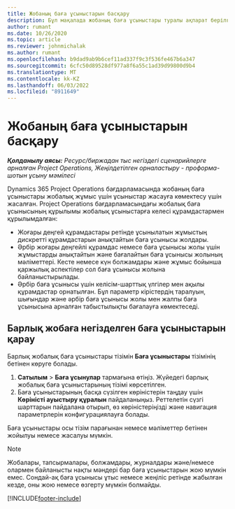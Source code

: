 ```yaml
---
title: Жобаның баға ұсыныстарын басқару
description: Бұл мақалада жобаның баға ұсыныстары туралы ақпарат берілген.
author: rumant
ms.date: 10/26/2020
ms.topic: article
ms.reviewer: johnmichalak
ms.author: rumant
ms.openlocfilehash: b9dad9ab9b6cef11ad337f9c3f536fe467b6a347
ms.sourcegitcommit: 6cfc50d89528df977a8f6a55c1ad39d99800d9b4
ms.translationtype: MT
ms.contentlocale: kk-KZ
ms.lasthandoff: 06/03/2022
ms.locfileid: "8911649"
---
```

# <a name="manage-project-quotes"></a>Жобаның баға ұсыныстарын басқару

_**Қолданылу аясы:** Ресурс/биржадан тыс негіздегі сценарийлерге арналған Project Operations, Жеңілдетілген орналастыру - проформа-шотын ұсыну мәмілесі_

Dynamics 365 Project Operations бағдарламасында жобаның баға ұсыныстары жобалық жұмыс үшін ұсыныстар жасауға көмектесу үшін жасалған. Project Operations бағдарламасындағы жобалық баға ұсынысының құрылымы жобалық ұсыныстарға келесі құрамдастармен құрылымдалған:

  - Жоғары деңгей құрамдастары ретінде ұсынылатын жұмыстың дискретті құрамдастарын анықтайтын баға ұсынысы жолдары.
  - Әрбір жоғары деңгейлі құрамдас немесе баға ұсынысы жолы үшін жұмыстарды анықтайтын және бағалайтын баға ұсынысы жолының мәліметтері. Кесте немесе күн болжамдары және жұмыс бойынша қаржылық аспектілер сол баға ұсынысы жолына байланыстырылады.
  - Әрбір баға ұсынысы үшін келісім-шарттық үлгілер мен ақылы құрамдастар орнатылған. Бұл параметр кірістердің таралуын, шығындар және әрбір баға ұсынысы жолы мен жалпы баға ұсынысына арналған табыстылықты бағалауға көмектеседі.

## <a name="view-all-project-based-quotes"></a>Барлық жобаға негізделген баға ұсыныстарын қарау

Барлық жобалық баға ұсыныстары тізімін **Баға ұсыныстары** тізімінің бетінен көруге болады. 

1. **Сатылым** > **Баға ұсынулар** тармағына өтіңіз. Жүйедегі барлық жобалық баға ұсыныстарының тізімі көрсетілген. 
2. Баға ұсыныстарының басқа сүзілген көріністерін таңдау үшін **Көріністі ауыстыру құралын** пайдаланыңыз. Реттелетін сүзгі шарттарын пайдалана отырып, өз көріністеріңізді және навигация параметрлерін конфигурациялауға болады.

Баға ұсыныстары осы тізім парағынан немесе мәліметтер бетінен жойылуы немесе жасалуы мүмкін.

 > [!NOTE]
 > Жобалары, тапсырмалары, болжамдары, журналдары және/немесе олармен байланысты нақты мәндері бар баға ұсыныстарын жою мүмкін емес. Сондай-ақ баға ұсынысы ұтыс немесе жеңіліс ретінде жабылған кезде, оны жою немесе өзгерту мүмкін болмайды. 


[!INCLUDE[footer-include](../../includes/footer-banner.md)]
